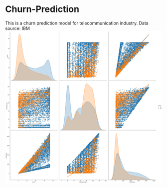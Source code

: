 # Churn-Prediction
This is a churn prediction model for telecommunication industry.
Data source: IBM
![churn prediction](https://github.com/LiNGYuNiverSe/Churn-Prediction/blob/master/Churn%20Prediction%20-%20Pairplot.png)
